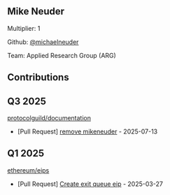 
## Mike Neuder
Multiplier: 1

Github: [@michaelneuder](https://github.com/michaelneuder)

Team: Applied Research Group (ARG)

## Contributions

## Q3 2025


[protocolguild/documentation](https://github.com/protocolguild/documentation)
* [Pull Request] [remove mikeneuder](https://github.com/protocolguild/documentation/pull/380) - 2025-07-13
## Q1 2025

[ethereum/eips](https://github.com/ethereum/eips)
* [Pull Request] [Create exit queue eip](https://github.com/ethereum/EIPs/pull/9552) - 2025-03-27
